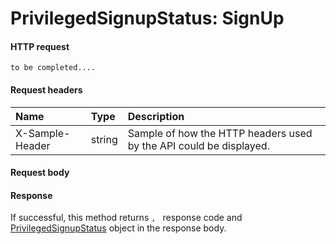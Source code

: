# PrivilegedSignupStatus: SignUp


#### HTTP request
```http
to be completed....
```
#### Request headers
| Name       | Type | Description|
|:---------------|:--------|:----------|
| X-Sample-Header  | string  | Sample of how the HTTP headers used by the API could be displayed.|

#### Request body

#### Response
If successful, this method returns `, ` response code and [PrivilegedSignupStatus](../resources/privilegedsignupstatus.md) object in the response body.
